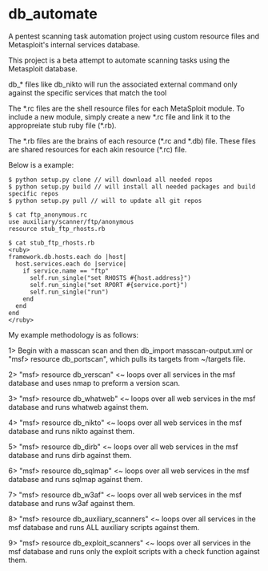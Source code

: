 # db_automate
A pentest scanning task automation project using custom resource files and Metasploit's internal services database.

This project is a beta attempt to automate scanning tasks using the Metasploit database.

db_\* files like db_nikto will run the associated external command only against the specific services that match the tool

The \*.rc files are the shell resource files for each MetaSploit module. To include a new module, simply create a new *.rc file and link it to the appropreiate stub ruby file (\*.rb). 

The \*.rb files are the brains of each resource (\*.rc and \*.db) file. These files are shared resources for each akin resource (\*.rc) file.

Below is a example:

```
$ python setup.py clone // will download all needed repos
$ python setup.py build // will install all needed packages and build specific repos
$ python setup.py pull // will to update all git repos
```

```
$ cat ftp_anonymous.rc
use auxiliary/scanner/ftp/anonymous
resource stub_ftp_rhosts.rb
```

```
$ cat stub_ftp_rhosts.rb 
<ruby>
framework.db.hosts.each do |host|
  host.services.each do |service|
    if service.name == "ftp"
      self.run_single("set RHOSTS #{host.address}")
      self.run_single("set RPORT #{service.port}")
      self.run_single("run")
    end
  end
end
</ruby>
```

My example methodology is as follows:

1> Begin with a masscan scan and then db_import masscan-output.xml or "msf> resource db_portscan", which pulls its targets from ~/targets file.

2> "msf> resource db_verscan" <~ loops over all services in the msf database and uses nmap to preform a version scan.

3> "msf> resource db_whatweb" <~ loops over all web services in the msf database and runs whatweb against them.

4> "msf> resource db_nikto" <~ loops over all web services in the msf database and runs nikto against them. 

5> "msf> resource db_dirb" <~ loops over all web services in the msf database and runs dirb against them.

6> "msf> resource db_sqlmap" <~ loops over all web services in the msf database and runs sqlmap against them.

7> "msf> resource db_w3af" <~ loops over all web services in the msf database and runs w3af against them.

8> "msf> resource db_auxiliary_scanners" <~ loops over all services in the msf database and runs ALL auxiliary scripts against them.

9> "msf> resource db_exploit_scanners" <~ loops over all services in the msf database and runs only the exploit scripts with a check function against them.
